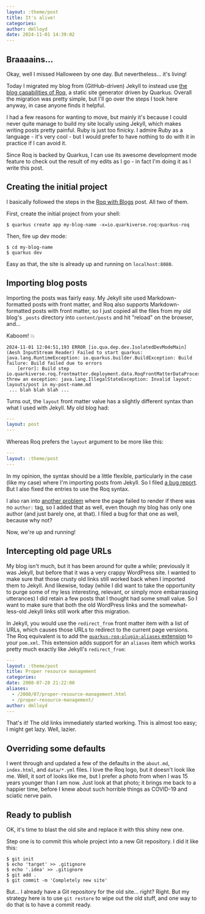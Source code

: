 ```yaml
---
layout: :theme/post
title: It's alive!
categories: 
author: dmlloyd
date: 2024-11-01 14:39:02
---
```


## Braaaains...

Okay, well I missed Halloween by one day. But nevertheless... it's living!

Today I migrated my blog from (GitHub-driven) Jekyll to instead use [the blog capabilities of Roq](https://pages.quarkiverse.io/quarkus-roq/posts/roq-with-blogs/), a static site generator driven by Quarkus.
Overall the migration was pretty simple, but I'll go over the steps I took here anyway, in case anyone finds it helpful.

I had a few reasons for wanting to move, but mainly it's because I could never quite manage to build my site locally using Jekyll, which makes writing posts pretty painful. Ruby is just too finicky. I admire Ruby as a language - it's very cool - but I would prefer to have nothing to do with it in practice if I can avoid it.

Since Roq is backed by Quarkus, I can use its awesome development mode feature to check out the result of my edits as I go - in fact I'm doing it as I write this post.


## Creating the initial project

I basically followed the steps in the [Roq with Blogs](https://pages.quarkiverse.io/quarkus-roq/posts/roq-with-blogs/) post. All two of them.

First, create the initial project from your shell:

```
$ quarkus create app my-blog-name -x=io.quarkiverse.roq:quarkus-roq
```

Then, fire up dev mode: 

```
$ cd my-blog-name
$ quarkus dev
```

Easy as that, the site is already up and running on `localhost:8080`.


## Importing blog posts

Importing the posts was fairly easy. My Jekyll site used Markdown-formatted posts with front matter, and Roq also supports Markdown-formatted posts with front matter, so I just copied all the files from my old blog's `_posts` directory into `content/posts` and hit "reload" on the browser, and...

Kaboom! 💥

```
2024-11-01 12:04:51,193 ERROR [io.qua.dep.dev.IsolatedDevModeMain] (Aesh InputStream Reader) Failed to start quarkus: java.lang.RuntimeException: io.quarkus.builder.BuildException: Build failure: Build failed due to errors
	[error]: Build step io.quarkiverse.roq.frontmatter.deployment.data.RoqFrontMatterDataProcessor#prepareData threw an exception: java.lang.IllegalStateException: Invalid layout: layouts/post in my-post-name.md
 ... blah blah blah ...
```

Turns out, the `layout` front matter value has a slightly different syntax than what I used with Jekyll. My old blog had:

```yaml
---
layout: post
---
```

Whereas Roq prefers the `layout` argument to be more like this:

```yaml
---
layout: :theme/post
---
```

In my opinion, the syntax should be a little flexible, particularly in the case (like my case) where I'm importing posts from Jekyll. So I filed [a bug report](https://github.com/quarkiverse/quarkus-roq/issues/243). But I also fixed the entries to use the Roq syntax.

I also ran into [another problem](https://github.com/quarkiverse/quarkus-roq/issues/244) where the page failed to render if there was no `author:` tag, so I added that as well, even though my blog has only one author (and just barely one, at that). I filed a bug for that one as well, because why not?

Now, we're up and running!

## Intercepting old page URLs

My blog isn't much, but it has been around for quite a while; previously it was Jekyll, but before that it was a very crappy WordPress site. I wanted to make sure that those crusty old links still worked back when I imported them to Jekyll. And likewise, today (while I did want to take the opportunity to purge some of my less interesting, relevant, or simply more embarrassing utterances) I did retain a few posts that I thought had some small value. So I want to make sure that both the old WordPress links and the somewhat-less-old Jekyll links still work after this migration.

In Jekyll, you would use the `redirect_from` front matter item with a list of URLs, which causes those URLs to redirect to the current page versions. The Roq equivalent is to add the [`quarkus-roq-plugin-aliases` extension](https://docs.quarkiverse.io/quarkus-roq/dev/quarkus-roq-plugins.html#plugin-aliases) to your `pom.xml`. This extension adds support for an `aliases` item which works pretty much exactly like Jekyll's `redirect_from`:

```yaml
---
layout: :theme/post
title: Proper resource management
categories: 
date: 2008-07-28 21:22:00
aliases:
  - /2008/07/proper-resource-management.html
  - /proper-resource-management/
author: dmlloyd
---
```
That's it! The old links immediately started working. This is almost too easy; I might get lazy. Well, lazier.

## Overriding some defaults

I went through and updated a few of the defaults in the `about.md`, `index.html`, and `data/*.yml` files. I love the Roq logo, but it doesn't look like me. Well, it sort of looks like me, but I prefer a photo from when I was 15 years younger than I am now. Just look at that photo; it brings me back to a happier time, before I knew about such horrible things as COVID-19 and sciatic nerve pain.

## Ready to publish

OK, it's time to blast the old site and replace it with this shiny new one.

Step one is to commit this whole project into a new Git repository. I did it like this:

```
$ git init
$ echo 'target' >> .gitignore
$ echo '.idea' >> .gitignore
$ git add .
$ git commit -m 'Completely new site'
```

But... I already have a Git repository for the old site... right? Right. But my strategy here is to use `git restore` to wipe out the old stuff, and one way to do that is to have a commit ready.

